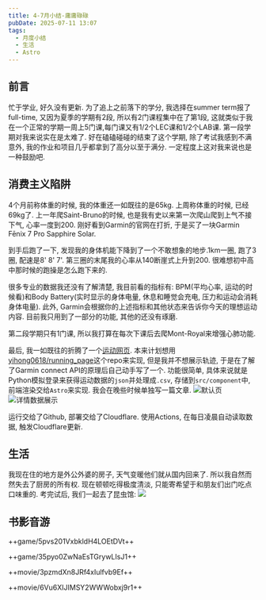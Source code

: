 ```yaml
---
title: 4-7月小结-庸庸碌碌
pubDate: 2025-07-11 13:07
tags:
  - 月度小结
  - 生活
  - Astro
---
```

## 前言
忙于学业, 好久没有更新. 为了追上之前落下的学分, 我选择在summer term报了full-time, 又因为夏季的学期有2段, 所以有2门课程集中在了第1段, 这就类似于我在一个正常的学期一周上5门课,每门课又有1/2个LEC课和1/2个LAB课. 第一段学期对我来说实在是太难了. 好在磕磕碰碰的结束了这个学期, 除了考试我感到不满意外, 我的作业和项目几乎都拿到了高分以至于满分. 一定程度上这对我来说也是一种鼓励吧.

## 消费主义陷阱
4个月前称体重的时候, 我的体重还一如既往的是65kg. 上周称体重的时候, 已经69kg了. 上一年爬Saint-Bruno的时候, 也是我有史以来第一次爬山爬到上气不接下气, 心率一度到200. 刚好看到Garmin的官网在打折, 于是买了一块Garmin Fēnix 7 Pro Sapphire Solar. 

到手后跑了一下, 发现我的身体机能下降到了一个不敢想象的地步.1km一圈, 跑了3圈, 配速是8' 8' 7'. 第三圈的末尾我的心率从140断崖式上升到200. 很难想初中高中那时候的跑操是怎么跑下来的.

很多专业的数据我还没有了解清楚, 我目前看的指标有: BPM(平均心率, 运动的时候看)和Body Battery(实时显示的身体电量, 休息和睡觉会充电, 压力和运动会消耗身体电量). 此外, Garmin会根据你的上述指标和其他状态来告诉你今天的理想运动内容. 目前我只用到了一部分的功能, 其他的还没有琢磨. 

第二段学期只有1门课, 所以我打算在每次下课后去爬Mont-Royal来增强心肺功能.

最后, 我一如既往的折腾了一个[运动网页](https://exercise.asyncx.top). 本来计划想用[yihong0618/running_page](https://github.com/yihong0618/running_page/tree/master)这个repo来实现, 但是我并不想展示轨迹, 于是在了解了Garmin connect API的原理后自己动手写了一个. 功能很简单, 具体来说就是Python模拟登录来获得运动数据的`json`并处理成`.csv`, 存储到`src/component`中, 前端渲染交给`Astro`来实现. 我会在晚些时候单独写一篇文章.
![默认页](https://r2.asyncx.top/2025/07/11/202507111422833.webp)
![详情数据展示](https://r2.asyncx.top/2025/07/11/202507111422780.webp)

运行交给了Github, 部署交给了Cloudflare. 使用Actions, 在每日凌晨自动读取数据, 触发Cloudflare更新.

## 生活
我现在住的地方是外公外婆的房子, 天气变暖他们就从国内回来了. 所以我自然而然失去了厨房的所有权. 现在顿顿吃得极度清淡, 只能寄希望于和朋友们出门吃点口味重的. 考完试后, 我们一起去了昆虫馆:
![](https://r2.asyncx.top/2025/07/11/202507111454519.webp)


## 书影音游

++game/5pvs201VxbkldH4LOEtDVt++

++game/35pyo0ZwNaEsTGrywLIsJ1++

++movie/3pzmdXn8JRf4xIulfvb9Ef++

++movie/6Vu6XIJIMSY2WWWobxj9r1++
